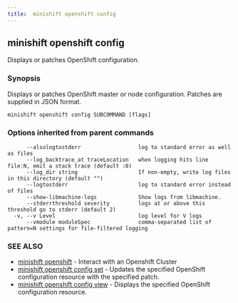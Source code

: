 ```yaml
---
title:  minishift openshift config
---
```



## minishift openshift config

Displays or patches OpenShift configuration.

### Synopsis


Displays or patches OpenShift master or node configuration. Patches are supplied in JSON format.

```
minishift openshift config SUBCOMMAND [flags]
```

### Options inherited from parent commands

```
      --alsologtostderr                  log to standard error as well as files
      --log_backtrace_at traceLocation   when logging hits line file:N, emit a stack trace (default :0)
      --log_dir string                   If non-empty, write log files in this directory (default "")
      --logtostderr                      log to standard error instead of files
      --show-libmachine-logs             Show logs from libmachine.
      --stderrthreshold severity         logs at or above this threshold go to stderr (default 2)
  -v, --v Level                          log level for V logs
      --vmodule moduleSpec               comma-separated list of pattern=N settings for file-filtered logging
```

### SEE ALSO
* [minishift openshift](minishift_openshift.md)	 - Interact with an Openshift Cluster
* [minishift openshift config set](minishift_openshift_config_set.md)	 - Updates the specified OpenShift configuration resource with the specified patch.
* [minishift openshift config view](minishift_openshift_config_view.md)	 - Displays the specified OpenShift configuration resource.


